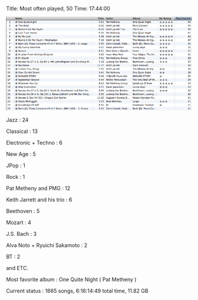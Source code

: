 Title: Most often played, 50
Time: 17:44:00

![](picture_2-ez_.png)

  
Jazz : 24

Classical : 13

Electronic + Techno : 6

New Age : 5

JPop : 1

Rock : 1

  
Pat Metheny and PMG : 12

Keith Jarrett and his trio : 6

Beethoven : 5

Mozart : 4

J.S. Bach : 3

Alva Noto + Ryuichi Sakamoto : 2

BT : 2

and ETC.

  
  
Most favorite album : One Quite Night ( Pat Metheny )

  
Current status : 1665 songs, 6:16:14:49 total time, 11.82 GB

  

